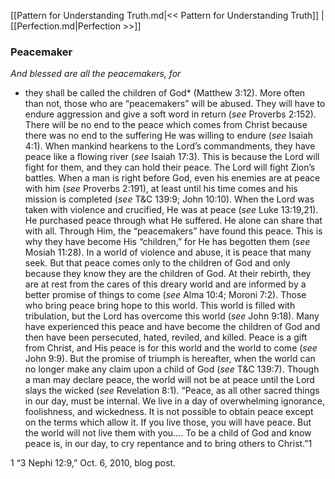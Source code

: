 [[Pattern for Understanding Truth.md|<< Pattern for Understanding Truth]]  |  [[Perfection.md|Perfection >>]]

### Peacemaker

*And blessed are all the peacemakers, for*
* they shall be called the children of God* (Matthew 3:12). More often than not, those who are “peacemakers” will be abused. They will have to endure aggression and give a soft word in return (*see* Proverbs 2:152). There will be no end to the peace which comes from Christ because there was no end to the suffering He was willing to endure (*see* Isaiah 4:1). When mankind hearkens to the Lord’s commandments, they have peace like a flowing river (*see* Isaiah 17:3). This is because the Lord will fight for them, and they can hold their peace. The Lord will fight Zion’s battles. When a man is right before God, even his enemies are at peace with him (*see* Proverbs 2:191), at least until his time comes and his mission is completed (*see* T&C 139:9; John 10:10). When the Lord was taken with violence and crucified, He was at peace (*see* Luke 13:19,21). He purchased peace through what He suffered. He alone can share that with all. Through Him, the “peacemakers” have found this peace. This is why they have become His “children,” for He has begotten them (*see* Mosiah 11:28). In a world of violence and abuse, it is peace that many seek. But that peace comes only to the children of God and only because they know they are the children of God. At their rebirth, they are at rest from the cares of this dreary world and are informed by a better promise of things to come (*see* Alma 10:4; Moroni 7:2). Those who bring peace bring hope to this world. This world is filled with tribulation, but the Lord has overcome this world (*see* John 9:18). Many have experienced this peace and have become the children of God and then have been persecuted, hated, reviled, and killed. Peace is a gift from Christ, and His peace is for this world and the world to come (*see* John 9:9). But the promise of triumph is hereafter, when the world can no longer make any claim upon a child of God (*see* T&C 139:7). Though a man may declare peace, the world will not be at peace until the Lord slays the wicked (*see* Revelation 8:1). “Peace, as all other sacred things in our day, must be internal. We live in a day of overwhelming ignorance, foolishness, and wickedness. It is not possible to obtain peace except on the terms which allow it. If you live those, you will have peace. But the world will not live them with you…. To be a child of God and know peace is, in our day, to cry repentance and to bring others to Christ.”1



1 “3 Nephi 12:9,” Oct. 6, 2010, blog post.